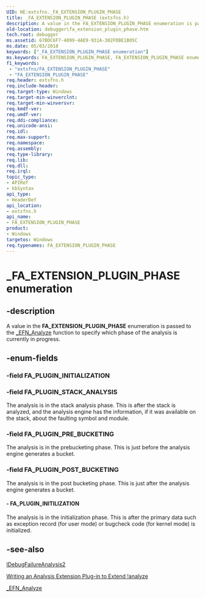 ```yaml
---
UID: NE:extsfns._FA_EXTENSION_PLUGIN_PHASE
title: _FA_EXTENSION_PLUGIN_PHASE (extsfns.h)
description: A value in the FA_EXTENSION_PLUGIN_PHASE enumeration is passed to the _EFN_Analyze function to specify which phase of the analysis is currently in progress.
old-location: debugger\fa_extension_plugin_phase.htm
tech.root: debugger
ms.assetid: 67BDC6F7-4099-4AE9-931A-302FDBE1B05C
ms.date: 05/03/2018
keywords: ["_FA_EXTENSION_PLUGIN_PHASE enumeration"]
ms.keywords: FA_EXTENSION_PLUGIN_PHASE, FA_EXTENSION_PLUGIN_PHASE enumeration [Windows Debugging], FA_PLUGIN_INITILIZATION, FA_PLUGIN_POST_BUCKETING, FA_PLUGIN_PRE_BUCKETING, FA_PLUGIN_STACK_ANALYSIS, _FA_EXTENSION_PLUGIN_PHASE, debugger.fa_extension_plugin_phase, extsfns/FA_EXTENSION_PLUGIN_PHASE, extsfns/FA_PLUGIN_INITILIZATION, extsfns/FA_PLUGIN_POST_BUCKETING, extsfns/FA_PLUGIN_PRE_BUCKETING, extsfns/FA_PLUGIN_STACK_ANALYSIS
f1_keywords:
 - "extsfns/FA_EXTENSION_PLUGIN_PHASE"
 - "FA_EXTENSION_PLUGIN_PHASE"
req.header: extsfns.h
req.include-header: 
req.target-type: Windows
req.target-min-winverclnt: 
req.target-min-winversvr: 
req.kmdf-ver: 
req.umdf-ver: 
req.ddi-compliance: 
req.unicode-ansi: 
req.idl: 
req.max-support: 
req.namespace: 
req.assembly: 
req.type-library: 
req.lib: 
req.dll: 
req.irql: 
topic_type:
- APIRef
- kbSyntax
api_type:
- HeaderDef
api_location:
- extsfns.h
api_name:
- FA_EXTENSION_PLUGIN_PHASE
product:
- Windows
targetos: Windows
req.typenames: FA_EXTENSION_PLUGIN_PHASE
---
```


# _FA_EXTENSION_PLUGIN_PHASE enumeration


## -description


A value in the <b>FA_EXTENSION_PLUGIN_PHASE</b> enumeration is passed to the <a href="https://docs.microsoft.com/windows-hardware/drivers/ddi/extsfns/nc-extsfns-ext_analysis_plugin">_EFN_Analyze</a> function to specify which phase of the analysis is currently in progress.


## -enum-fields




### -field FA_PLUGIN_INITIALIZATION


### -field FA_PLUGIN_STACK_ANALYSIS

The analysis is in the stack analysis phase. This is after the stack is analyzed, and
    the analysis engine has the information, if it was available on the stack, about the faulting symbol and
     module.


### -field FA_PLUGIN_PRE_BUCKETING

The analysis is in the prebucketing phase. This is just before the analysis engine generates a bucket.


### -field FA_PLUGIN_POST_BUCKETING

The analysis is in the post bucketing phase. This is just after the analysis engine generates a bucket.


#### - FA_PLUGIN_INITILIZATION

The analysis is in the initialization phase. This is after the primary data such as
    exception record (for user mode) or  bugcheck code (for kernel
     mode) is initialized.


## -see-also




<a href="https://docs.microsoft.com/windows-hardware/drivers/ddi/extsfns/nn-extsfns-idebugfailureanalysis2">IDebugFailureAnalysis2</a>



<a href="https://docs.microsoft.com/windows-hardware/drivers/debugger/writing-an-analysis-extension-to-extend--analyze">Writing an Analysis Extension Plug-in to Extend !analyze</a>



<a href="https://docs.microsoft.com/windows-hardware/drivers/ddi/extsfns/nc-extsfns-ext_analysis_plugin">_EFN_Analyze</a>
 

 

